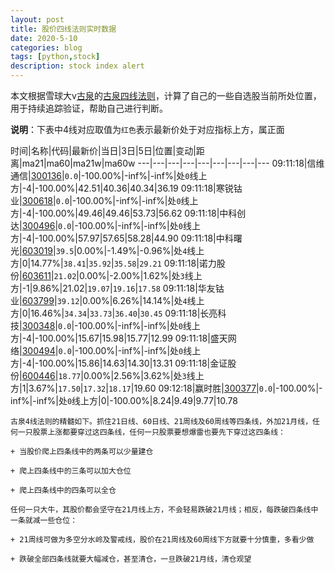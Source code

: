 ```yaml
---
layout: post
title: 股价四线法则实时数据
date: 2020-5-10
categories: blog
tags: [python,stock]
description: stock index alert
---
```



本文根据雪球大v[古泉](https://xueqiu.com/u/7148646888)的[古泉四线法则](https://xueqiu.com/7148646888/130498192)，计算了自己的一些自选股当前所处位置，用于持续追踪验证，帮助自己进行判断。

**说明**：下表中4线对应取值为`红色`表示最新价处于对应指标上方，属正面

时间|名称|代码|最新价|当日|3日|5日|位置|变动|距离|ma21|ma60|ma21w|ma60w
---|---|---|---|---|---|---|---|---
09:11:18|信维通信|[300136](https://xueqiu.com/S/SZ300136)|`0.0`|-100.00%|-inf%|-inf%|处`0`线上方|-4|-100.00%|42.51|40.36|40.34|36.19
09:11:18|寒锐钴业|[300618](https://xueqiu.com/S/SZ300618)|`0.0`|-100.00%|-inf%|-inf%|处`0`线上方|-4|-100.00%|49.46|49.46|53.73|56.62
09:11:18|中科创达|[300496](https://xueqiu.com/S/SZ300496)|`0.0`|-100.00%|-inf%|-inf%|处`0`线上方|-4|-100.00%|57.97|57.65|58.28|44.90
09:11:18|中科曙光|[603019](https://xueqiu.com/S/SH603019)|`39.5`|0.00%|-1.49%|-0.96%|处`4`线上方|0|14.77%|`38.41`|`35.92`|`35.58`|`29.21`
09:11:18|诺力股份|[603611](https://xueqiu.com/S/SH603611)|`21.02`|0.00%|-2.00%|1.62%|处`3`线上方|-1|9.86%|21.02|`19.07`|`19.16`|`17.58`
09:11:18|华友钴业|[603799](https://xueqiu.com/S/SH603799)|`39.12`|0.00%|6.26%|14.14%|处`4`线上方|0|16.46%|`34.34`|`33.73`|`36.40`|`30.45`
09:11:18|长亮科技|[300348](https://xueqiu.com/S/SZ300348)|`0.0`|-100.00%|-inf%|-inf%|处`0`线上方|-4|-100.00%|15.67|15.98|15.77|12.99
09:11:18|盛天网络|[300494](https://xueqiu.com/S/SZ300494)|`0.0`|-100.00%|-inf%|-inf%|处`0`线上方|-4|-100.00%|15.86|14.63|14.30|13.31
09:11:18|金证股份|[600446](https://xueqiu.com/S/SH600446)|`18.77`|0.00%|2.56%|3.62%|处`3`线上方|1|3.67%|`17.50`|`17.32`|`18.17`|19.60
09:12:18|赢时胜|[300377](https://xueqiu.com/S/SZ300377)|`0.0`|-100.00%|-inf%|-inf%|处`0`线上方|0|-100.00%|8.24|9.49|9.77|10.78

```
古泉4线法则的精髓如下。抓住21日线、60日线、21周线及60周线等四条线，外加21月线，任何一只股票上涨都要穿过这四条线，任何一只股票要想爆雷也要先下穿过这四条线：

+ 当股价爬上四条线中的两条可以少量建仓

+ 爬上四条线中的三条可以加大仓位

+ 爬上四条线中的四条可以全仓

任何一只大牛，其股价都会坚守在21月线上方，不会轻易跌破21月线；相反，每跌破四条线中一条就减一些仓位：

+ 21周线可做为多空分水岭及警戒线，股价在21周线及60周线下方就要十分慎重，多看少做

+ 跌破全部四条线就要大幅减仓，甚至清仓，一旦跌破21月线，清仓观望
```